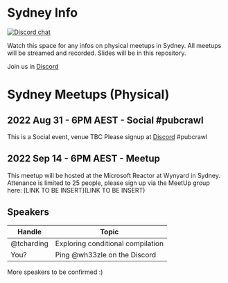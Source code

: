# Sydney Info

[![Discord chat][discord-badge]][discord-url]

Watch this space for any infos on physical meetups in Sydney.
All meetups will be streamed and recorded.
Slides will be in this repository.

Join us in [Discord](https://discord.gg/pW35BNSBeV)

# Sydney Meetups (Physical)

## 2022 Aug 31 - 6PM AEST - Social #pubcrawl

This is a Social event, venue TBC
Please signup at [Discord](https://discord.gg/pW35BNSBeV) #pubcrawl

## 2022 Sep 14 - 6PM AEST - Meetup

This meetup will be hosted at the Microsoft Reactor at Wynyard in Sydney.
Attenance is limited to 25 people, please sign up via the MeetUp group here: [LINK TO BE INSERT](LINK TO BE INSERT)

## Speakers 

|Handle|Topic|
|---|---|
| @tcharding | Exploring conditional compilation |
| You? | Ping @wh33zle on the Discord |

More speakers to be confirmed :)

[discord-badge]: https://img.shields.io/discord/987700580866723880.svg?logo=discord
[discord-url]: https://discord.gg/pW35BNSBeV

